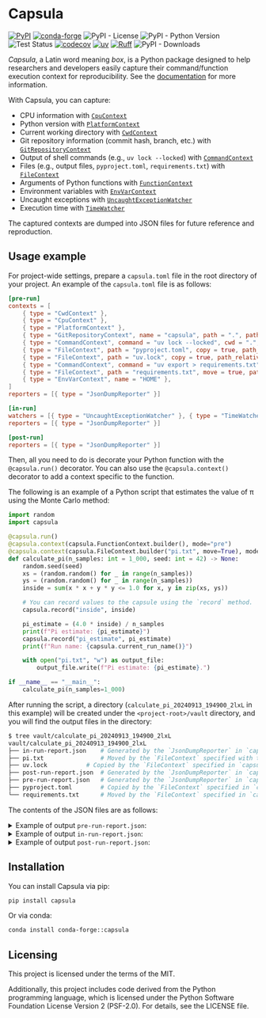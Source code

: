 # Capsula

[![PyPI](https://img.shields.io/pypi/v/capsula)](https://pypi.org/project/capsula/)
[![conda-forge](https://img.shields.io/conda/vn/conda-forge/capsula.svg)](https://anaconda.org/conda-forge/capsula)
![PyPI - License](https://img.shields.io/pypi/l/capsula)
![PyPI - Python Version](https://img.shields.io/pypi/pyversions/capsula)
![Test Status](https://github.com/shunichironomura/capsula/workflows/Test/badge.svg?event=push&branch=main)
[![codecov](https://codecov.io/gh/shunichironomura/capsula/graph/badge.svg?token=BZXF2PPDM0)](https://codecov.io/gh/shunichironomura/capsula)
[![uv](https://img.shields.io/endpoint?url=https://raw.githubusercontent.com/astral-sh/uv/main/assets/badge/v0.json)](https://github.com/astral-sh/uv)
[![Ruff](https://img.shields.io/endpoint?url=https://raw.githubusercontent.com/astral-sh/ruff/main/assets/badge/v2.json)](https://github.com/astral-sh/ruff)
![PyPI - Downloads](https://img.shields.io/pypi/dm/capsula)

*Capsula*, a Latin word meaning *box*, is a Python package designed to help researchers and developers easily capture their command/function execution context for reproducibility.
See the [documentation](https://shunichironomura.github.io/capsula/) for more information.

With Capsula, you can capture:

- CPU information with [`CpuContext`](docs/contexts/cpu.md)
- Python version with [`PlatformContext`](docs/contexts/platform.md)
- Current working directory with [`CwdContext`](docs/contexts/cwd.md)
- Git repository information (commit hash, branch, etc.) with [`GitRepositoryContext`](docs/contexts/git.md)
- Output of shell commands (e.g., `uv lock --locked`) with [`CommandContext`](docs/contexts/command.md)
- Files (e.g., output files, `pyproject.toml`, `requirements.txt`) with [`FileContext`](docs/contexts/file.md)
- Arguments of Python functions with [`FunctionContext`](docs/contexts/function.md)
- Environment variables with [`EnvVarContext`](docs/contexts/envvar.md)
- Uncaught exceptions with [`UncaughtExceptionWatcher`](docs/watchers/uncaught_exception.md)
- Execution time with [`TimeWatcher`](docs/watchers/time.md)

The captured contexts are dumped into JSON files for future reference and reproduction.

## Usage example

For project-wide settings, prepare a `capsula.toml` file in the root directory of your project. An example of the `capsula.toml` file is as follows:

```toml
[pre-run]
contexts = [
    { type = "CwdContext" },
    { type = "CpuContext" },
    { type = "PlatformContext" },
    { type = "GitRepositoryContext", name = "capsula", path = ".", path_relative_to_project_root = true },
    { type = "CommandContext", command = "uv lock --locked", cwd = ".", cwd_relative_to_project_root = true },
    { type = "FileContext", path = "pyproject.toml", copy = true, path_relative_to_project_root = true },
    { type = "FileContext", path = "uv.lock", copy = true, path_relative_to_project_root = true },
    { type = "CommandContext", command = "uv export > requirements.txt", cwd = ".", cwd_relative_to_project_root = true },
    { type = "FileContext", path = "requirements.txt", move = true, path_relative_to_project_root = true },
    { type = "EnvVarContext", name = "HOME" },
]
reporters = [{ type = "JsonDumpReporter" }]

[in-run]
watchers = [{ type = "UncaughtExceptionWatcher" }, { type = "TimeWatcher" }]
reporters = [{ type = "JsonDumpReporter" }]

[post-run]
reporters = [{ type = "JsonDumpReporter" }]
```

Then, all you need to do is decorate your Python function with the `@capsula.run()` decorator. You can also use the `@capsula.context()` decorator to add a context specific to the function.

The following is an example of a Python script that estimates the value of π using the Monte Carlo method:

```python
import random
import capsula

@capsula.run()
@capsula.context(capsula.FunctionContext.builder(), mode="pre")
@capsula.context(capsula.FileContext.builder("pi.txt", move=True), mode="post")
def calculate_pi(n_samples: int = 1_000, seed: int = 42) -> None:
    random.seed(seed)
    xs = (random.random() for _ in range(n_samples))
    ys = (random.random() for _ in range(n_samples))
    inside = sum(x * x + y * y <= 1.0 for x, y in zip(xs, ys))

    # You can record values to the capsule using the `record` method.
    capsula.record("inside", inside)

    pi_estimate = (4.0 * inside) / n_samples
    print(f"Pi estimate: {pi_estimate}")
    capsula.record("pi_estimate", pi_estimate)
    print(f"Run name: {capsula.current_run_name()}")

    with open("pi.txt", "w") as output_file:
        output_file.write(f"Pi estimate: {pi_estimate}.")

if __name__ == "__main__":
    calculate_pi(n_samples=1_000)
```

After running the script, a directory (`calculate_pi_20240913_194900_2lxL` in this example) will be created under the `<project-root>/vault` directory, and you will find the output files in the directory:

```bash
$ tree vault/calculate_pi_20240913_194900_2lxL
vault/calculate_pi_20240913_194900_2lxL
├── in-run-report.json    # Generated by the `JsonDumpReporter` in `capsula.toml` (`in-run` section)
├── pi.txt                # Moved by the `FileContext` specified with the decorator in the script
├── uv.lock           # Copied by the `FileContext` specified in `capsula.toml` (`pre-run` section)
├── post-run-report.json  # Generated by the `JsonDumpReporter` in `capsula.toml` (`post-run` section)
├── pre-run-report.json   # Generated by the `JsonDumpReporter` in `capsula.toml` (`pre-run` section)
├── pyproject.toml        # Copied by the `FileContext` specified in `capsula.toml` (`pre-run` section)
└── requirements.txt      # Moved by the `FileContext` specified in `capsula.toml` (`pre-run` section)
```

The contents of the JSON files are as follows:

<details>
<summary>Example of output <code>pre-run-report.json</code>:</summary>
<pre><code>{
  "cwd": "/Users/nomura/ghq/github.com/shunichironomura/capsula",
  "cpu": {
    "python_version": "3.8.20.final.0 (64 bit)",
    "cpuinfo_version": [
      9,
      0,
      0
    ],
    "cpuinfo_version_string": "9.0.0",
    "arch": "ARM_8",
    "bits": 64,
    "count": 16,
    "arch_string_raw": "arm64",
    "brand_raw": "Apple M3 Max"
  },
  "platform": {
    "machine": "arm64",
    "node": "MacBook-Pro.local",
    "platform": "macOS-14.6.1-arm64-arm-64bit",
    "release": "23.6.0",
    "version": "Darwin Kernel Version 23.6.0: Mon Jul 29 21:14:46 PDT 2024; root:xnu-10063.141.2~1/RELEASE_ARM64_T6031",
    "system": "Darwin",
    "processor": "arm",
    "python": {
      "executable_architecture": {
        "bits": "64bit",
        "linkage": ""
      },
      "build_no": "default",
      "build_date": "Sep  9 2024 22:25:40",
      "compiler": "Clang 18.1.8 ",
      "branch": "",
      "implementation": "CPython",
      "version": "3.8.20"
    }
  },
  "git": {
    "capsula": {
      "working_dir": "/Users/nomura/ghq/github.com/shunichironomura/capsula",
      "sha": "4ff5b9b9e5f6b527b0c2c660a5cb1a12937599b5",
      "remotes": {
        "origin": "ssh://git@github.com/shunichironomura/capsula.git"
      },
      "branch": "gitbutler/workspace",
      "is_dirty": true,
      "diff_file": "/Users/nomura/ghq/github.com/shunichironomura/capsula/vault/calculate_pi_20240913_194900_2lxL/capsula.diff"
    }
  },
  "command": {
    "uv lock --locked": {
      "command": "uv lock --locked",
      "cwd": "/Users/nomura/ghq/github.com/shunichironomura/capsula",
      "returncode": 0,
      "stdout": "",
      "stderr": "Resolved 73 packages in 0.35ms\n"
    },
    "uv export > requirements.txt": {
      "command": "uv export > requirements.txt",
      "cwd": "/Users/nomura/ghq/github.com/shunichironomura/capsula",
      "returncode": 0,
      "stdout": "",
      "stderr": "Resolved 73 packages in 0.32ms\n"
    }
  },
  "file": {
    "/Users/nomura/ghq/github.com/shunichironomura/capsula/pyproject.toml": {
      "copied_to": [
        "/Users/nomura/ghq/github.com/shunichironomura/capsula/vault/calculate_pi_20240913_194900_2lxL/pyproject.toml"
      ],
      "moved_to": null,
      "hash": {
        "algorithm": "sha256",
        "digest": "e331c7998167d64e4e90c9f2aa2c2fe9c9c3afe1cf8348f1d61998042b75040a"
      }
    },
    "/Users/nomura/ghq/github.com/shunichironomura/capsula/uv.lock": {
      "copied_to": [
        "/Users/nomura/ghq/github.com/shunichironomura/capsula/vault/calculate_pi_20240913_194900_2lxL/uv.lock"
      ],
      "moved_to": null,
      "hash": {
        "algorithm": "sha256",
        "digest": "62e5b7a5125778dd664ee2dc0cb3c10640d15db3e55b40240c4d652f8afe40fe"
      }
    },
    "/Users/nomura/ghq/github.com/shunichironomura/capsula/requirements.txt": {
      "copied_to": [],
      "moved_to": "/Users/nomura/ghq/github.com/shunichironomura/capsula/vault/calculate_pi_20240913_194900_2lxL",
      "hash": {
        "algorithm": "sha256",
        "digest": "3ba457abcefb0010a7b350e8a2567b8ac890726608b99ce85defbb5d06e197de"
      }
    }
  },
  "env": {
    "HOME": "/Users/nomura"
  },
  "function": {
    "calculate_pi": {
      "file_path": "examples/simple_decorator.py",
      "first_line_no": 15,
      "bound_args": {
        "n_samples": 1000,
        "seed": 42
      }
    }
  }
}</code></pre>
</details>

<details>
<summary>Example of output <code>in-run-report.json</code>:</summary>
<pre><code>{
  "inside": 782,
  "pi_estimate": 3.128,
  "time": {
    "execution_time": "0:00:00.000271"
  },
  "exception": {
    "exception": {
      "exc_type": null,
      "exc_value": null,
      "traceback": null
    }
  }
}</code></pre>
</details>

<details>
<summary>Example of output <code>post-run-report.json</code>:</summary>
<pre><code>{
  "file": {
    "pi.txt": {
      "copied_to": [],
      "moved_to": "/Users/nomura/ghq/github.com/shunichironomura/capsula/vault/calculate_pi_20240913_194900_2lxL",
      "hash": {
        "algorithm": "sha256",
        "digest": "a64c761cb6b6f9ef1bc1f6afa6ba44d796c5c51d14df0bdc9d3ab9ced7982a74"
      }
    }
  }
}</code></pre>
</details>

## Installation

You can install Capsula via pip:

```bash
pip install capsula
```

Or via conda:

```bash
conda install conda-forge::capsula
```

## Licensing

This project is licensed under the terms of the MIT.

Additionally, this project includes code derived from the Python programming language, which is licensed under the Python Software Foundation License Version 2 (PSF-2.0). For details, see the LICENSE file.
